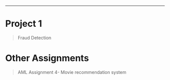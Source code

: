 ---

# Project 1 

>Fraud Detection

# Other Assignments

> AML Assignment 4- Movie recommendation system
>
> 
